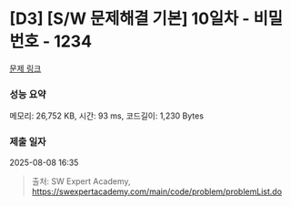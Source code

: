 # [D3] [S/W 문제해결 기본] 10일차 - 비밀번호 - 1234 

[문제 링크](https://swexpertacademy.com/main/code/problem/problemDetail.do?contestProbId=AV14_DEKAJcCFAYD) 

### 성능 요약

메모리: 26,752 KB, 시간: 93 ms, 코드길이: 1,230 Bytes

### 제출 일자

2025-08-08 16:35



> 출처: SW Expert Academy, https://swexpertacademy.com/main/code/problem/problemList.do